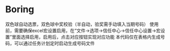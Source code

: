 # Boring
双色球自动选票，双色球中奖校验（半自动，验奖需手动填入当期号码）
使用前，需要确保excel宏设置启用，在“文件->选项->信任中心->信任中心设置->宏设置”里面选择启用，启用后，点击对应按钮实现对应功能
本代码仅在表格内生成号码，可以通过任务计划定时启动生成号码文件
